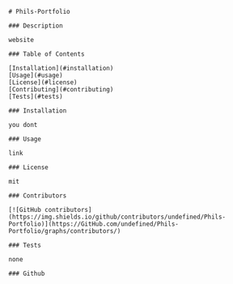 
    # Phils-Portfolio

    ### Description

    website

    ### Table of Contents

    [Installation](#installation)
    [Usage](#usage)
    [License](#license)
    [Contributing](#contributing)
    [Tests](#tests)

    ### Installation

    you dont

    ### Usage

    link

    ### License

    mit

    ### Contributors

    [![GitHub contributors](https://img.shields.io/github/contributors/undefined/Phils-Portfolio)](https://GitHub.com/undefined/Phils-Portfolio/graphs/contributors/)

    ### Tests

    none

    ### Github
    